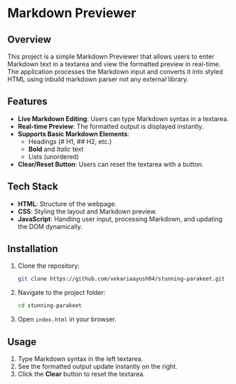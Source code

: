 # Markdown Previewer

## Overview
This project is a simple Markdown Previewer that allows users to enter Markdown text in a textarea and view the formatted preview in real-time. The application processes the Markdown input and converts it into styled HTML using inbuild markdown parser not any external library.

## Features
- **Live Markdown Editing**: Users can type Markdown syntax in a textarea.
- **Real-time Preview**: The formatted output is displayed instantly.
- **Supports Basic Markdown Elements**:
  - Headings (# H1, ## H2, etc.)
  - **Bold** and *Italic* text
  - Lists (unordered)
- **Clear/Reset Button**: Users can reset the textarea with a button.

## Tech Stack
- **HTML**: Structure of the webpage.
- **CSS**: Styling the layout and Markdown preview.
- **JavaScript**: Handling user input, processing Markdown, and updating the DOM dynamically.

## Installation
1. Clone the repository:
   ```sh
   git clone https://github.com/vekariaayush04/stunning-parakeet.git
   ```
2. Navigate to the project folder:
   ```sh
   cd stunning-parakeet
   ```
3. Open `index.html` in your browser.

## Usage
1. Type Markdown syntax in the left textarea.
2. See the formatted output update instantly on the right.
3. Click the **Clear** button to reset the textarea.
